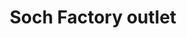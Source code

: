 ---
title: "Soch Factory outlet"
url: /marathahalli-bengaluru/soch-factory-outlet/
shop: clothes
---